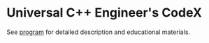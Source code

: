 # Universal C++ Engineer's CodeX

See [program](https://github.com/i-s-m-mipt/Education/blob/master/general/program.pdf) for detailed description and educational materials.
